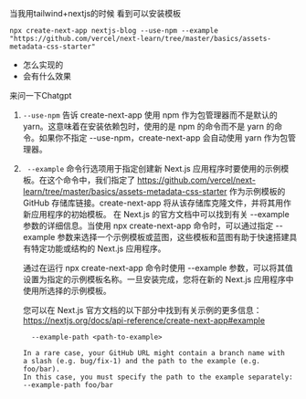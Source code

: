 当我用tailwind+nextjs的时候 看到可以安装模板
```
npx create-next-app nextjs-blog --use-npm --example "https://github.com/vercel/next-learn/tree/master/basics/assets-metadata-css-starter"

```

- 怎么实现的
- 会有什么效果

来问一下Chatgpt
1. `--use-npm` 告诉 create-next-app 使用 npm 作为包管理器而不是默认的 yarn。这意味着在安装依赖包时，使用的是 npm 的命令而不是 yarn 的命令。如果你不指定 --use-npm，create-next-app 会自动使用 yarn 作为包管理器。
2. ` --example` 命令行选项用于指定创建新 Next.js 应用程序时要使用的示例模板。在这个命令中，我们指定了 https://github.com/vercel/next-learn/tree/master/basics/assets-metadata-css-starter 作为示例模板的 GitHub 存储库链接。create-next-app 将从该存储库克隆文件，并将其用作新应用程序的初始模板。
    在 Next.js 的官方文档中可以找到有关 --example 参数的详细信息。当使用 npx create-next-app 命令时，可以通过指定 --example 参数来选择一个示例模板或蓝图，这些模板和蓝图有助于快速搭建具有特定功能或结构的 Next.js 应用程序。

    通过在运行 npx create-next-app 命令时使用 --example 参数，可以将其值设置为指定的示例模板名称。一旦安装完成，您将在新的 Next.js 应用程序中使用所选择的示例模板。

    您可以在 Next.js 官方文档的以下部分中找到有关示例的更多信息：https://nextjs.org/docs/api-reference/create-next-app#example

    ```shell
      --example-path <path-to-example>
 
    In a rare case, your GitHub URL might contain a branch name with
    a slash (e.g. bug/fix-1) and the path to the example (e.g. foo/bar).
    In this case, you must specify the path to the example separately:
    --example-path foo/bar
    ```

    

